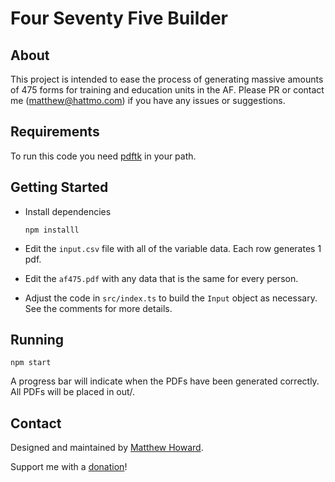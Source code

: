 # Four Seventy Five Builder

## About

This project is intended to ease the process of generating massive amounts of 475 forms for training and education units in the AF.  Please PR or contact me (matthew@hattmo.com) if you have any issues or suggestions.

## Requirements

To run this code you need [pdftk][1] in your path.

## Getting Started

- Install dependencies

  ```npm installl```

- Edit the `input.csv` file with all of the variable data.  Each row generates 1 pdf.
- Edit the `af475.pdf` with any data that is the same for every person.
- Adjust the code in `src/index.ts` to build the `Input` object as necessary. See the comments for more details.

## Running

```npm start```

A progress bar will indicate when the PDFs have been generated correctly. All PDFs will be placed in out/.

## Contact

Designed and maintained by [Matthew Howard][2].

Support me with a [donation][3]!

[1]: https://www.pdflabs.com/tools/pdftk-the-pdf-toolkit/
[2]: https://www.linkedin.com/in/matthew-howard-4013ba87/
[3]: https://www.paypal.me/hattmo

